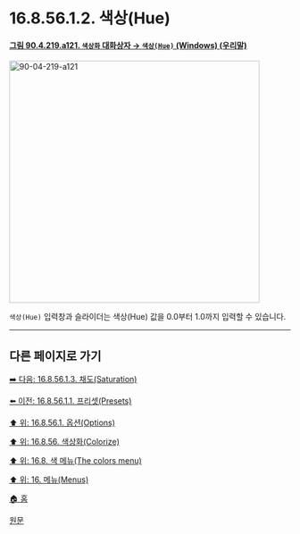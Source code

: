# 16.8.56.1.2. 색상(Hue)

<a id="90-04-219-a121"></a>

#### [그림 90.4.219.a121. `색상화` 대화상자 → `색상(Hue)` (Windows) (우리말)](./90-04-0219-colorize.md#90-04-219-a121)
<img width="448" height="434" alt="90-04-219-a121" src="https://github.com/user-attachments/assets/ecd40e51-328b-4e31-b391-7ee91feb2359" />

`색상(Hue)` 입력창과 슬라이더는 색상(Hue) 값을 0.0부터 1.0까지 입력할 수 있습니다.

***

## 다른 페이지로 가기

[➡️ 다음: 16.8.56.1.3. 채도(Saturation)](./16-08-56-01-03-saturation.md)

[⬅️ 이전: 16.8.56.1.1. 프리셋(Presets)](./16-08-56-01-01-presets.md)

[⬆️ 위: 16.8.56.1. 옵션(Options)](./16-08-56-01-00-options.md)

[⬆️ 위: 16.8.56. 색상화(Colorize)](./16-08-56-00-colorize.md)

[⬆️ 위: 16.8. 색 메뉴(The colors menu)](./16-08-00-the-colors-menu.md)

[⬆️ 위: 16. 메뉴(Menus)](./16-00-menus.md)

[🏠 홈](./00-home.md)

[원문](https://docs.gimp.org/2.10/ko/gimp-tool-colorize.html#idm34263)